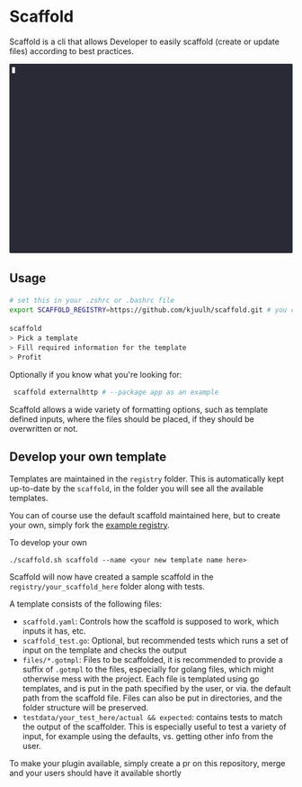 # Scaffold

Scaffold is a cli that allows Developer to easily scaffold (create or update files) according to best practices.

![demo](assets/demo.gif)

## Usage

```bash
# set this in your .zshrc or .bashrc file
export SCAFFOLD_REGISTRY=https://github.com/kjuulh/scaffold.git # you can use your own templates as well, see the Develop your own template section

scaffold
> Pick a template
> Fill required information for the template
> Profit
```

Optionally if you know what you're looking for:

```bash
 scaffold externalhttp # --package app as an example
```

Scaffold allows a wide variety of formatting options, such as template defined inputs, where the files should be placed, if they should be overwritten or not.

## Develop your own template

Templates are maintained in the `registry` folder. This is automatically kept up-to-date by the `scaffold`, in the folder you will see all the available templates.

You can of course use the default scaffold maintained here, but to create your own, simply fork the [example registry](https://github.com/kjuulh/scaffold-example-registry).

To develop your own

```
./scaffold.sh scaffold --name <your new template name here>
```

Scaffold will now have created a sample scaffold in the `registry/your_scaffold_here` folder along with tests.

A template consists of the following files:

- `scaffold.yaml`: Controls how the scaffold is supposed to work, which inputs it has, etc.
- `scaffold_test.go`: Optional, but recommended tests which runs a set of input on the template and checks the output
- `files/*.gotmpl`: Files to be scaffolded, it is recommended to provide a suffix of `.gotmpl` to the files, especially for golang files, which might otherwise mess with the project. Each file is templated using go templates, and is put in the path specified by the user, or via. the default path from the scaffold file. Files can also be put in directories, and the folder structure will be preserved.
- `testdata/your_test_here/actual && expected`: contains tests to match the output of the scaffolder. This is especially useful to test a variety of input, for example using the defaults, vs. getting other info from the user.

To make your plugin available, simply create a pr on this repository, merge and your users should have it available shortly
